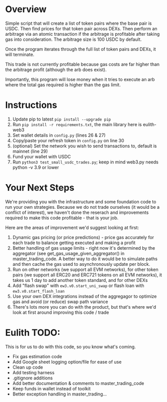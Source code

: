 # Overview
Simple script that will create a list of token pairs where the base pair is USDC. Then find prices for that token pair across DEXs. Then perform an arbitrage via an atomic transaction if the arbitrage is profitable after taking gas into consideration. The arbitrage size is 100 USDC by default.

Once the program iterates through the full list of token pairs and DEXs, it will terminate.

This trade is not currently profitable because gas costs are far higher than the arbitrage profit (although the arb does exist).

Importantly, this program will lose money when it tries to execute an arb where the total gas required is higher than the gas limit.

# Instructions
1. Update pip to latest `pip install --upgrade pip`
2. Run `pip install -r requirements.txt`, the main library here is eulith-web3
3. Set wallet details in `config.py` (lines 26 & 27)
4. Copy/paste your refresh token in `config.py` on line 30
5. (optional) Set the network you wish to send transactions to, default is mainnet (line 29)
6. Fund your wallet with USDC
7. Run `python3 test_small_usdc_trades.py`; keep in mind web3.py needs python -v 3.9 or lower

# Your Next Steps
We're providing you with the infrastructure and some foundation code to run your own strategies. Because we do not trade ourselves (it would be a conflict of interest), we haven't done the reserach and improvements required to make this code profitable - that is your job. 

Here are the areas of improvement we'd suggest looking at first:
1) Dynamic gas pricing (or price predictions) - price gas accurately for each trade to balance getting executed and making a profit
2) Better handling of gas usage limits - right now it's determined by the aggregator (see get_gas_usage_given_aggregator() in master_trading_code. A better way to do it would be to simulate paths and then cache the gas used to asynchronously update per block.
3) Run on other networks (we support all EVM networks), for other token pairs (we support all ERC20 and ERC721 tokens on all EVM networks), it takes us 1 day to add another token standard, and for other DEXs
4) Add "flash swap" with `ew3.v0.start_uni_swap` or flash loan with `ew3.v0.start_flash_loan`
5) Use your own DEX integrations instead of the aggregagor to optimize gas and avoid (or reduce) swap path variance
6) There's lots more you can do with the product, but that's where we'd look at first around improving this code / trade


# Eulith TODO:

This is for us to do with this code, so you know what's coming.

* Fix gas estimation code
* Add Google sheet logging option/file for ease of use
* Clean up code
* Add testing harness
* .gitignore additions
* Add better documentation & comments to master_trading_code
* Keep funds in wallet instead of toolkit
* Better exception handling in master_trading...
